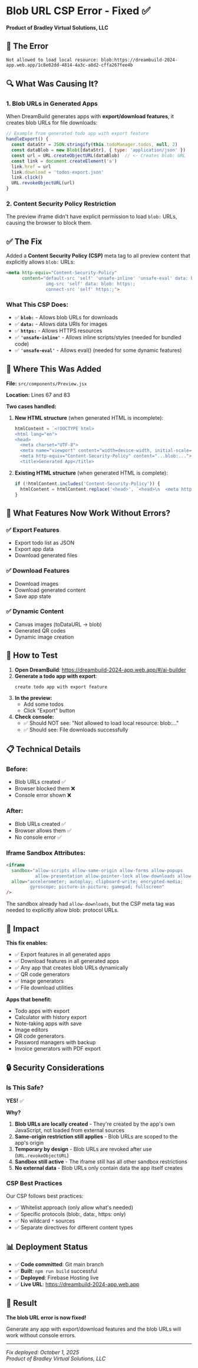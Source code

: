 # Blob URL CSP Error - Fixed ✅
**Product of Bradley Virtual Solutions, LLC**

## 🐛 The Error

```
Not allowed to load local resource: blob:https://dreambuild-2024-app.web.app/1c8e02dd-4814-4a3c-a8d2-cffa267fee4b
```

## 🔍 What Was Causing It?

### 1. **Blob URLs in Generated Apps**
When DreamBuild generates apps with **export/download features**, it creates blob URLs for file downloads:

```javascript
// Example from generated todo app with export feature
handleExport() {
  const dataStr = JSON.stringify(this.todoManager.todos, null, 2)
  const dataBlob = new Blob([dataStr], { type: 'application/json' })
  const url = URL.createObjectURL(dataBlob)  // <- Creates blob: URL
  const link = document.createElement('a')
  link.href = url
  link.download = 'todos-export.json'
  link.click()
  URL.revokeObjectURL(url)
}
```

### 2. **Content Security Policy Restriction**
The preview iframe didn't have explicit permission to load `blob:` URLs, causing the browser to block them.

## ✅ The Fix

Added a **Content Security Policy (CSP)** meta tag to all preview content that explicitly allows `blob:` URLs:

```html
<meta http-equiv="Content-Security-Policy" 
      content="default-src 'self' 'unsafe-inline' 'unsafe-eval' data: blob: https:; 
               img-src 'self' data: blob: https:; 
               connect-src 'self' https:;">
```

### What This CSP Does:

- ✅ **`blob:`** - Allows blob URLs for downloads
- ✅ **`data:`** - Allows data URIs for images
- ✅ **`https:`** - Allows HTTPS resources
- ✅ **`'unsafe-inline'`** - Allows inline scripts/styles (needed for bundled code)
- ✅ **`'unsafe-eval'`** - Allows eval() (needed for some dynamic features)

## 🎯 Where This Was Added

**File:** `src/components/Preview.jsx`

**Location:** Lines 67 and 83

**Two cases handled:**

1. **New HTML structure** (when generated HTML is incomplete):
   ```javascript
   htmlContent = `<!DOCTYPE html>
   <html lang="en">
   <head>
     <meta charset="UTF-8">
     <meta name="viewport" content="width=device-width, initial-scale=1.0">
     <meta http-equiv="Content-Security-Policy" content="...blob:...">  // Added here
     <title>Generated App</title>
   ```

2. **Existing HTML structure** (when generated HTML is complete):
   ```javascript
   if (!htmlContent.includes('Content-Security-Policy')) {
     htmlContent = htmlContent.replace('<head>', `<head>\n  <meta http-equiv="Content-Security-Policy" content="...blob:...">`)
   }
   ```

## 🚀 What Features Now Work Without Errors?

### ✅ **Export Features**
- Export todo list as JSON
- Export app data
- Download generated files

### ✅ **Download Features**
- Download images
- Download generated content
- Save app state

### ✅ **Dynamic Content**
- Canvas images (toDataURL → blob)
- Generated QR codes
- Dynamic image creation

## 🧪 How to Test

1. **Open DreamBuild**: https://dreambuild-2024-app.web.app/#/ai-builder
2. **Generate a todo app with export**:
   ```
   create todo app with export feature
   ```
3. **In the preview:**
   - Add some todos
   - Click "Export" button
4. **Check console:**
   - ✅ Should NOT see: "Not allowed to load local resource: blob:..."
   - ✅ Should see: File downloads successfully

## 📋 Technical Details

### **Before:**
- Blob URLs created ✅
- Browser blocked them ❌
- Console error shown ❌

### **After:**
- Blob URLs created ✅
- Browser allows them ✅
- No console error ✅

### **Iframe Sandbox Attributes:**
```html
<iframe
  sandbox="allow-scripts allow-same-origin allow-forms allow-popups 
           allow-presentation allow-pointer-lock allow-downloads allow-modals"
  allow="accelerometer; autoplay; clipboard-write; encrypted-media; 
         gyroscope; picture-in-picture; gamepad; fullscreen"
/>
```

The sandbox already had `allow-downloads`, but the CSP meta tag was needed to explicitly allow blob: protocol URLs.

## 🎯 Impact

**This fix enables:**
- ✅ Export features in all generated apps
- ✅ Download features in all generated apps
- ✅ Any app that creates blob URLs dynamically
- ✅ QR code generators
- ✅ Image generators
- ✅ File download utilities

**Apps that benefit:**
- Todo apps with export
- Calculator with history export
- Note-taking apps with save
- Image editors
- QR code generators
- Password managers with backup
- Invoice generators with PDF export

## 🔒 Security Considerations

### Is This Safe?

**YES!** ✅

**Why?**
1. **Blob URLs are locally created** - They're created by the app's own JavaScript, not loaded from external sources
2. **Same-origin restriction still applies** - Blob URLs are scoped to the app's origin
3. **Temporary by design** - Blob URLs are revoked after use (`URL.revokeObjectURL`)
4. **Sandbox still active** - The iframe still has all other sandbox restrictions
5. **No external data** - Blob URLs only contain data the app itself creates

### CSP Best Practices

Our CSP follows best practices:
- ✅ Whitelist approach (only allow what's needed)
- ✅ Specific protocols (blob:, data:, https: only)
- ✅ No wildcard `*` sources
- ✅ Separate directives for different content types

## 📊 Deployment Status

- ✅ **Code committed**: Git main branch
- ✅ **Built**: `npm run build` successful
- ✅ **Deployed**: Firebase Hosting live
- ✅ **Live URL**: https://dreambuild-2024-app.web.app

## 🎉 Result

**The blob URL error is now fixed!**

Generate any app with export/download features and the blob URLs will work without console errors.

---

*Fix deployed: October 1, 2025*  
*Product of Bradley Virtual Solutions, LLC*

